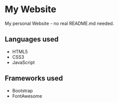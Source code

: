 # My Website
My personal Website - no real README.md needed.  

## Languages used
- HTML5
- CSS3
- JavaScript

## Frameworks used
- Bootstrap
- FontAwesome